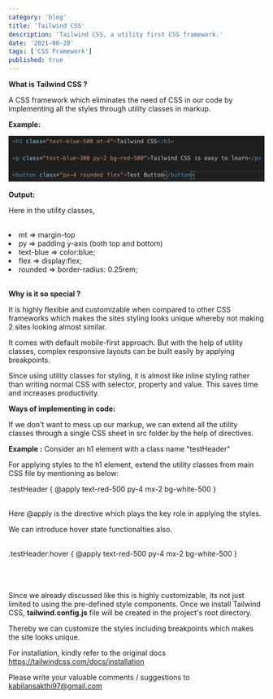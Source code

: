 ```yaml
---
category: 'blog'
title: 'Tailwind CSS'
description: 'Tailwind CSS, a utility first CSS framework.'
date: '2021-08-28'
tags: ['CSS Framework']
published: true
---
```


**What is Tailwind CSS ?**

A CSS framework which eliminates the need of CSS in our code by implementing all the styles through utility classes in markup.

**Example:**

<img src="image_1.png">
<br/>

**Output:**

Here in the utility classes,

<br/>
<li>mt => margin-top</li>
<li>py => padding y-axis (both top and bottom)</li>
<li>text-blue => color:blue;</li>
<li>flex => display:flex;</li>
<li>rounded => border-radius: 0.25rem;</li>
<br/>

**Why is it so special ?**

It is highly flexible and customizable when compared to other CSS frameworks which makes the sites styling looks unique whereby not making 2 sites looking almost similar.

It comes with default mobile-first approach. But with the help of utility classes, complex responsive layouts can be built easily by applying breakpoints.

Since using utility classes for styling, it is almost like inline styling rather than writing normal CSS with selector, property and value.  This saves time and increases productivity.

**Ways of implementing in code:**

If we don't want to mess up our markup, we can extend all the utility classes through a single CSS sheet in src folder by the help of directives.

<strong>Example :</strong> Consider an h1 element with a class name "testHeader"

For applying styles to the h1 element, extend the utility classes from main CSS file by mentioning as below:

<div class="text-red-500 text-center">.testHeader {
    @apply text-red-500 py-4 mx-2 bg-white-500
}</div>

<br/>

Here @apply is the directive which plays the key role in applying the styles.

We can introduce hover state functionalties also.
<br/>
<br/>
<div class="text-red-500 text-center">.testHeader:hover {
    @apply text-red-500 py-4 mx-2 bg-white-500
}</div>

<br/>
<br/>
<br/>

Since we already discussed like this is highly customizable, its not just limited to using the pre-defined style components. Once we install Tailwind CSS, **tailwind.config.js** file will be created in the project's root directory.

Thereby we can customize the styles including breakpoints which makes the site looks unique.

For installation, kindly refer to the original docs https://tailwindcss.com/docs/installation

Please write your valuable comments / suggestions to [kabilansakthi97@gmail.com](kabilansakthi97@gmail.com)
